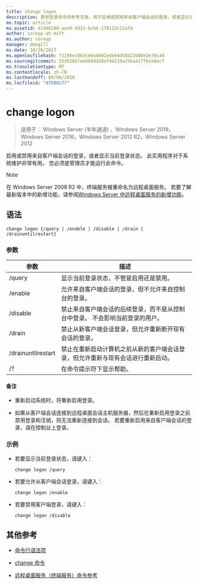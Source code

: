 ```yaml
---
title: change logon
description: 更改登录命令的参考文章，用于启用或禁用来自客户端会话的登录，或者显示当前登录状态。
ms.topic: article
ms.assetid: 41466260-aee9-4333-bcb6-178112c22afd
author: coreyp-at-msft
ms.author: coreyp
manager: dongill
ms.date: 10/16/2017
ms.openlocfilehash: f1196ec063ce6ab6d2ede64d58d22608e2e76c48
ms.sourcegitcommit: 53d526bfeddb89d28af44210a23ba417f6ce0ecf
ms.translationtype: MT
ms.contentlocale: zh-CN
ms.lasthandoff: 08/06/2020
ms.locfileid: "87880277"
---
```

# <a name="change-logon"></a>change logon

> 适用于： Windows Server (半年通道) ，Windows Server 2019，Windows Server 2016，Windows Server 2012 R2，Windows Server 2012

启用或禁用来自客户端会话的登录，或者显示当前登录状态。 此实用程序对于系统维护非常有用。 您必须是管理员才能运行此命令。

> [!NOTE]
> 在 Windows Server 2008 R2 中，终端服务被重命名为远程桌面服务。 若要了解最新版本中的新增功能，请参阅[Windows Server 中远程桌面服务的新增功能](/previous-versions/windows/it-pro/windows-server-2012-r2-and-2012/dn283323(v=ws.11))。

## <a name="syntax"></a>语法

```
change logon {/query | /enable | /disable | /drain | /drainuntilrestart}
```

### <a name="parameters"></a>参数

| 参数 | 描述 |
| --------- | ----------- |
| /query | 显示当前登录状态，不管是启用还是禁用。 |
| /enable | 允许来自客户端会话的登录，但不允许来自控制台的登录。 |
| /disable | 禁止来自客户端会话的后续登录，而不是从控制台中登录。 不会影响当前登录的用户。 |
| /drain | 禁止从新客户端会话登录，但允许重新断开现有会话的登录。 |
| /drainuntilrestart | 禁止在重新启动计算机之前从新的客户端会话登录，但允许重新与现有会话进行重新启动。 |
| /? | 在命令提示符下显示帮助。 |

#### <a name="remarks"></a>备注

- 重新启动系统时，将重新启用登录。

- 如果从客户端会话连接到远程桌面会话主机服务器，然后在重新启用登录之前禁用登录和注销，则无法重新连接到会话。 若要重新启用来自客户端会话的登录，请在控制台上登录。

### <a name="examples"></a>示例

- 若要显示当前登录状态，请键入：

  ```
  change logon /query
  ```

- 若要允许从客户端会话登录，请键入：

  ```
  change logon /enable
  ```

- 若要禁用客户端登录，请键入：

  ```
  change logon /disable
  ```

## <a name="additional-references"></a>其他参考

- [命令行语法项](command-line-syntax-key.md)

- [change 命令](change.md)

- [远程桌面服务（终端服务）命令参考](remote-desktop-services-terminal-services-command-reference.md)
